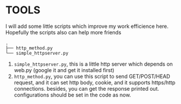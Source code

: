 TOOLS
=====

I will add some little scripts which improve my work efficience here.
Hopefully the scripts also can help more friends

```
.
├── http_method.py
└── simple_httpserver.py
```

1. `simple_httpserver.py`, this is a little http server which depends on web.py (google it and get it installed first)
2. `http_method.py`, you can use this script to send GET/POST/HEAD request, and it can set http body, cookie, and it supports https/http connections.
   besides, you can get the response printed out. configurations should be set in the code as now.
